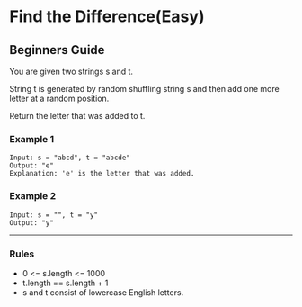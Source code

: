 # Find the Difference(Easy)

## Beginners Guide

You are given two strings s and t.

String t is generated by random shuffling string s and then add one more letter at a random position.

Return the letter that was added to t.

### Example 1

```go=
Input: s = "abcd", t = "abcde"
Output: "e"
Explanation: 'e' is the letter that was added.
```

### Example 2

```go=
Input: s = "", t = "y"
Output: "y"
```

---

### Rules

* 0 <= s.length <= 1000
* t.length == s.length + 1
* s and t consist of lowercase English letters.
